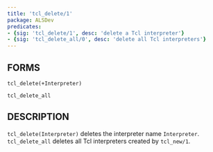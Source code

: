 ```yaml
---
title: 'tcl_delete/1'
package: ALSDev
predicates:
- {sig: 'tcl_delete/1', desc: 'delete a Tcl interpreter'}
- {sig: 'tcl_delete_all/0', desc: 'delete all Tcl interpreters'}
---
```


## FORMS

```
tcl_delete(+Interpreter)

tcl_delete_all
```

## DESCRIPTION

`tcl_delete(Interpreter)` deletes the interpreter name `Interpreter`. `tcl_delete_all` deletes all
Tcl interpreters created by `tcl_new/1`.


